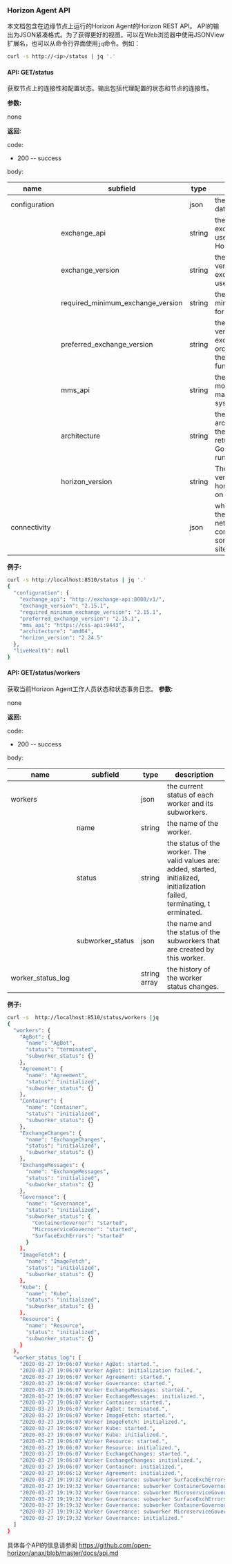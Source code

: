 ### Horizon Agent API
本文档包含在边缘节点上运行的Horizon Agent的Horizon REST API。 API的输出为JSON紧凑格式。为了获得更好的视图，可以在Web浏览器中使用JSONView扩展名，也可以从命令行界面使用`jq`命令。例如：

```bash
curl -s http://<ip>/status | jq '.'
```

#### **API:** GET/status
获取节点上的连接性和配置状态。输出包括代理配置的状态和节点的连接性。

**参数:**

none

**返回:**

code:
* 200 -- success

body:

| name | subfield | type | description |
| ---- | ---- |----| ---------------- |
| configuration||json| the configuration data.  |
| |exchange_api| string | the url for the exchange being used by the Horizon agent. |
| |exchange_version | string | the current version of the exchange being used. |
| |required_minimum_exchange_version | string | the required minimum version for the exchange. |
| |preferred_exchange_version | string | the preferred version for the exchange in order to use all the horizon functions. |
| |mms_api| string | the url for the model management system. |
| |architecture | string | the hardware architecture of the node as returned from the Go language API runtime.GOARCH. |
| |horizon_version | string | The current version of the horiozn running on this node. |
| connectivity || json | whether or not the node has network connectivity with some remote sites. |

**例子:**
```bash
curl -s http://localhost:8510/status | jq '.'
{
  "configuration": {
    "exchange_api": "http://exchange-api:8080/v1/",
    "exchange_version": "2.15.1",
    "required_minimum_exchange_version": "2.15.1",
    "preferred_exchange_version": "2.15.1",
    "mms_api": "https://css-api:9443",
    "architecture": "amd64",
    "horizon_version": "2.24.5"
  },
  "liveHealth": null
}
```

#### **API:** GET/status/workers
获取当前Horizo​​n Agent工作人员状态和状态事务日志。
**参数:**

none

**返回:**

code:
* 200 -- success

body:

| name | subfield | type | description |
| ---- | ---- |----| ---------------- |
| workers  | | json | the current status of each worker and its subworkers. |
| | name | string | the name of the worker. |
| | status | string | the status of the worker. The valid values are: added, started, initialized, initialization failed, terminating, t erminated. |
| | subworker_status | json | the name and the status of the subworkers that are created by this worker. |
| worker_status_log | | string array |  the history of the worker status changes. |

**例子:**
```bash
curl -s  http://localhost:8510/status/workers |jq
{
  "workers": {
    "AgBot": {
      "name": "AgBot",
      "status": "terminated",
      "subworker_status": {}
    },
    "Agreement": {
      "name": "Agreement",
      "status": "initialized",
      "subworker_status": {}
    },
    "Container": {
      "name": "Container",
      "status": "initialized",
      "subworker_status": {}
    },
    "ExchangeChanges": {
      "name": "ExchangeChanges",
      "status": "initialized",
      "subworker_status": {}
    },
    "ExchangeMessages": {
      "name": "ExchangeMessages",
      "status": "initialized",
      "subworker_status": {}
    },
    "Governance": {
      "name": "Governance",
      "status": "initialized",
      "subworker_status": {
        "ContainerGovernor": "started",
        "MicroserviceGovernor": "started",
        "SurfaceExchErrors": "started"
      }
    },
    "ImageFetch": {
      "name": "ImageFetch",
      "status": "initialized",
      "subworker_status": {}
    },
    "Kube": {
      "name": "Kube",
      "status": "initialized",
      "subworker_status": {}
    },
    "Resource": {
      "name": "Resource",
      "status": "initialized",
      "subworker_status": {}
    }
  },
  "worker_status_log": [
    "2020-03-27 19:06:07 Worker AgBot: started.",
    "2020-03-27 19:06:07 Worker AgBot: initialization failed.",
    "2020-03-27 19:06:07 Worker Agreement: started.",
    "2020-03-27 19:06:07 Worker Governance: started.",
    "2020-03-27 19:06:07 Worker ExchangeMessages: started.",
    "2020-03-27 19:06:07 Worker ExchangeMessages: initialized.",
    "2020-03-27 19:06:07 Worker Container: started.",
    "2020-03-27 19:06:07 Worker AgBot: terminated.",
    "2020-03-27 19:06:07 Worker ImageFetch: started.",
    "2020-03-27 19:06:07 Worker ImageFetch: initialized.",
    "2020-03-27 19:06:07 Worker Kube: started.",
    "2020-03-27 19:06:07 Worker Kube: initialized.",
    "2020-03-27 19:06:07 Worker Resource: started.",
    "2020-03-27 19:06:07 Worker Resource: initialized.",
    "2020-03-27 19:06:07 Worker ExchangeChanges: started.",
    "2020-03-27 19:06:07 Worker ExchangeChanges: initialized.",
    "2020-03-27 19:06:07 Worker Container: initialized.",
    "2020-03-27 19:06:12 Worker Agreement: initialized.",
    "2020-03-27 19:19:32 Worker Governance: subworker SurfaceExchErrors added.",
    "2020-03-27 19:19:32 Worker Governance: subworker ContainerGovernor added.",
    "2020-03-27 19:19:32 Worker Governance: subworker MicroserviceGovernor added.",
    "2020-03-27 19:19:32 Worker Governance: subworker SurfaceExchErrors started.",
    "2020-03-27 19:19:32 Worker Governance: subworker ContainerGovernor started.",
    "2020-03-27 19:19:32 Worker Governance: subworker MicroserviceGovernor started.",
    "2020-03-27 19:19:32 Worker Governance: initialized."
  ]
}

```

具体各个API的信息请参阅 https://github.com/open-horizon/anax/blob/master/docs/api.md